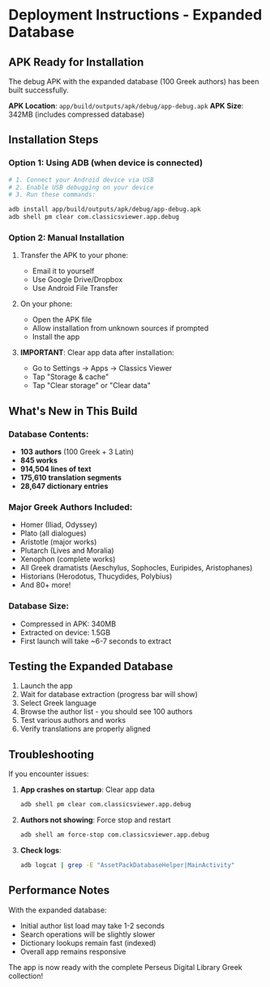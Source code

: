 # Deployment Instructions - Expanded Database

## APK Ready for Installation

The debug APK with the expanded database (100 Greek authors) has been built successfully.

**APK Location**: `app/build/outputs/apk/debug/app-debug.apk`
**APK Size**: 342MB (includes compressed database)

## Installation Steps

### Option 1: Using ADB (when device is connected)
```bash
# 1. Connect your Android device via USB
# 2. Enable USB debugging on your device
# 3. Run these commands:

adb install app/build/outputs/apk/debug/app-debug.apk
adb shell pm clear com.classicsviewer.app.debug
```

### Option 2: Manual Installation
1. Transfer the APK to your phone:
   - Email it to yourself
   - Use Google Drive/Dropbox
   - Use Android File Transfer
   
2. On your phone:
   - Open the APK file
   - Allow installation from unknown sources if prompted
   - Install the app

3. **IMPORTANT**: Clear app data after installation:
   - Go to Settings → Apps → Classics Viewer
   - Tap "Storage & cache"
   - Tap "Clear storage" or "Clear data"

## What's New in This Build

### Database Contents:
- **103 authors** (100 Greek + 3 Latin)
- **845 works**
- **914,504 lines of text**
- **175,610 translation segments**
- **28,647 dictionary entries**

### Major Greek Authors Included:
- Homer (Iliad, Odyssey)
- Plato (all dialogues)
- Aristotle (major works)
- Plutarch (Lives and Moralia)
- Xenophon (complete works)
- All Greek dramatists (Aeschylus, Sophocles, Euripides, Aristophanes)
- Historians (Herodotus, Thucydides, Polybius)
- And 80+ more!

### Database Size:
- Compressed in APK: 340MB
- Extracted on device: 1.5GB
- First launch will take ~6-7 seconds to extract

## Testing the Expanded Database

1. Launch the app
2. Wait for database extraction (progress bar will show)
3. Select Greek language
4. Browse the author list - you should see 100 authors
5. Test various authors and works
6. Verify translations are properly aligned

## Troubleshooting

If you encounter issues:

1. **App crashes on startup**: Clear app data
   ```bash
   adb shell pm clear com.classicsviewer.app.debug
   ```

2. **Authors not showing**: Force stop and restart
   ```bash
   adb shell am force-stop com.classicsviewer.app.debug
   ```

3. **Check logs**:
   ```bash
   adb logcat | grep -E "AssetPackDatabaseHelper|MainActivity"
   ```

## Performance Notes

With the expanded database:
- Initial author list load may take 1-2 seconds
- Search operations will be slightly slower
- Dictionary lookups remain fast (indexed)
- Overall app remains responsive

The app is now ready with the complete Perseus Digital Library Greek collection!